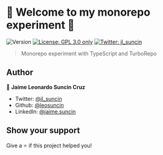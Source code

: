 # 🔬 Welcome to my monorepo experiment 👋

![Version](https://img.shields.io/badge/version-0.0.0-blue.svg?cacheSeconds=2592000)
[![License: GPL 3.0 only](https://img.shields.io/badge/License-GPL--3.0--only-yellow.svg)](https://spdx.org/licenses/GPL-3.0-only.html)
[![Twitter: jl_suncin](https://img.shields.io/twitter/follow/jl_suncin.svg?style=social)](https://twitter.com/jl_suncin)

> Monorepo experiment with TypeScript and TurboRepo

## Author

👤 **Jaime Leonardo Suncin Cruz**

- Twitter: [@jl_suncin](https://twitter.com/jl_suncin)
- Github: [@leosuncin](https://github.com/leosuncin)
- LinkedIn: [@jaime.suncin](https://linkedin.com/in/jaime.suncin)

## Show your support

Give a ⭐️ if this project helped you!
